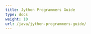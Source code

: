 ```yaml
---
title: Jython Programmers Guide
type: docs
weight: 10
url: /java/jython-programmers-guide/
---
```

